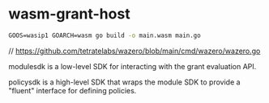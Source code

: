 # wasm-grant-host

```cmd
GOOS=wasip1 GOARCH=wasm go build -o main.wasm main.go
```
// https://github.com/tetratelabs/wazero/blob/main/cmd/wazero/wazero.go

modulesdk is a low-level SDK for interacting with the grant evaluation API.

policysdk is a high-level SDK that wraps the module SDK to provide a "fluent"
interface for defining policies.